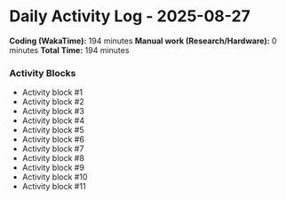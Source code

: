 # Daily Activity Log - 2025-08-27

**Coding (WakaTime):** 194 minutes
**Manual work (Research/Hardware):** 0 minutes
**Total Time:** 194 minutes

### Activity Blocks
- Activity block #1
- Activity block #2
- Activity block #3
- Activity block #4
- Activity block #5
- Activity block #6
- Activity block #7
- Activity block #8
- Activity block #9
- Activity block #10
- Activity block #11
